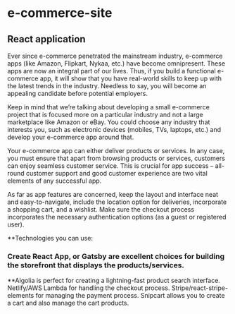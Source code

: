 # e-commerce-site
## React application


Ever since e-commerce penetrated the mainstream industry, e-commerce apps (like Amazon, Flipkart, Nykaa, etc.) have become omnipresent. These apps are now an integral part of our lives. Thus, if you build a functional e-commerce app, it will show that you have real-world skills to keep up with the latest trends in the industry. Needless to say, you will become an appealing candidate before potential employers.

Keep in mind that we’re talking about developing a small e-commerce project that is focused more on a particular industry and not a large marketplace like Amazon or eBay. You could choose any industry that interests you, such as electronic devices (mobiles, TVs, laptops, etc.) and develop your e-commerce app around that.

Your e-commerce app can either deliver products or services. In any case, you must ensure that apart from browsing products or services, customers can enjoy seamless customer service. This is crucial for app success – all-round customer support and good customer experience are two vital elements of any successful app. 

As far as app features are concerned, keep the layout and interface neat and easy-to-navigate, include the location option for deliveries, incorporate a shopping cart, and a wishlist. Make sure the checkout process incorporates the necessary authentication options (as a guest or registered user). 

**Technologies you can use:

### Create React App, or Gatsby are excellent choices for building the storefront that displays the products/services.
**Algolia is perfect for creating a lightning-fast product search interface.
Netlify/AWS Lambda for handling the checkout process. 
Stripe/react-stripe-elements for managing the payment process.
Snipcart allows you to create a cart and also manage the cart products.
